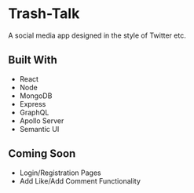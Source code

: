 # Trash-Talk

A social media app designed in the style of Twitter etc.

## Built With

- React
- Node
- MongoDB
- Express
- GraphQL
- Apollo Server
- Semantic UI

## Coming Soon

- Login/Registration Pages
- Add Like/Add Comment Functionality
